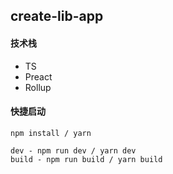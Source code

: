 ## create-lib-app

#### 技术栈

- TS
- Preact
- Rollup

#### 快捷启动

```
npm install / yarn 

dev - npm run dev / yarn dev
build - npm run build / yarn build
```

